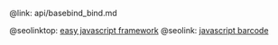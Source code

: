 @link: api/basebind_bind.md

@seolinktop: [easy javascript framework](https://webix.com)
@seolink: [javascript barcode](https://webix.com/widget/barcode/)